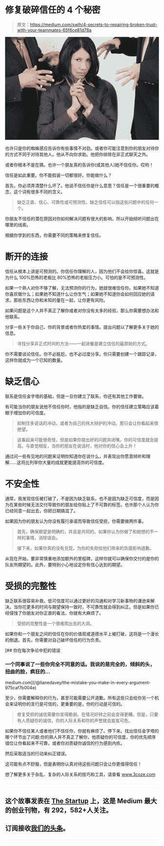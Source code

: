 # 修复破碎信任的 4 个秘密

> 原文：<https://medium.com/swlh/4-secrets-to-repairing-broken-trust-with-your-teammates-65f6ce81d78a>

![](img/8d6a868a0adb6d84164ff585fb28f6db.png)

也许只是你的蜘蛛感应告诉你有些事情不对劲。或者你可能注意到你的朋友对待你的方式不同于对待其他人。他从不向你求助。他把你排除在非正式聊天之外。

或者你根本不是在猜。也许一个朋友真的告诉你(或其他人)她不信任你。哎哟！

信任是如此重要。你不能假装一切都很好。你能做什么？

首先，你必须弄清楚什么坏了。他说不信任你是什么意思？信任是一个很重要的概念，这个词有很多不同的含义。

> 缺乏正直、信心、可靠性或可预测性。缺乏信任可以指这些问题中的任何一个。

你朋友不信任的潜在原因对你如何解决问题有很大的影响，所以开始倾听问题出在哪里的线索。

根据你学到的东西，你需要不同的策略来修复信任。

# 断开的连接

信任从根本上讲是可预测的。你信任你理解的人，因为他们不会给你惊喜。这就是为什么 100%恐怖的老板比 80%恐怖的老板压力小。可怕的是不可预测性。

如果一个熟人对你不够了解，无法预测你的行为，她就很难信任你。如果她不知道你喜欢做什么；如果她不知道什么让你生气；如果她不知道你会如何回应她的请求。那些东西让你和未知的量在一起，让你更有风险。

如果问题是这个人并不真正了解你或者对你没有太多的经验，那么你需要想办法和他联系。

分享一些关于你自己、你的背景或者你热爱的事情。提出问题以了解更多关于她的信息。

> 寻找分享非正式时间的方法——一起进餐是建立信任的最原始的方式。

你不需要谈论信任。你不必尴尬，也不必过度分享。你只需要创建一个跟踪记录，这样你就成为一个已知的数量。

# 缺乏信心

联系是信任金字塔的基础，但是一旦你建立了联系，你还有其他工作要做。

有可能当你的朋友说他不信任你时，他指的是缺乏自信。你的信任建立策略应该着眼于增加你的可信度。

> 抑制住多说话的冲动，或者为自己的伟大辩护的冲动。那只会让你看起来很绝望。

> 这看起来可能很奇怪，但是如果你提出好的问题并闭嘴，你的可信度就会提高。与直觉相反，当你的朋友在说话时，他对你的信心会上升！

通过问一些有见地的问题来证明你知道你在说什么，并表现出你愿意倾听和理解……这将比列举你大量的成就更能提高你的可信度。

# 不安全性

通常，我发现信任被打破了，不是因为缺乏联系，也不是因为缺乏可信度，而是因为在某些时候无法交付导致你的朋友给你贴上了不可靠的标签。也许那个人认为你已经同意一起出去，你把日期搞混了。

如果因为你的朋友认为你没有履行承诺而导致信任受损，你需要做两件事。

> 首先，确保期望是明确的，并且是共同的。如果你认为你做了和她想的不一样的事情，消除误会。
> 
> 接下来，如果你真的没有兑现，为你的失败给他们带来的负面影响道歉。

从现在开始，要非常慎重地添加额外的里程碑，这样你就可以确保你交付的是你的队友所期望的。此外，要特别小心地设定你有信心达到的期望。

# 受损的完整性

缺乏联系很容易补救。低可信度可以通过更好的沟通和对学习新事物的谦逊来解决。当你花更多的时间与期望保持一致时，不可靠性就会得到纠正。但是如果你已经侵蚀了你朋友对你正直的看法，你就有大麻烦了。

> 受损的完整性是一个很难爬出去的大洞。

如果你和一个朋友之间的信任在你的价值观或道德水平上被打破，这将是一个漫长的倒退。首先，你需要对自己破坏信任的行为负责。

[](/@lianedavey/the-mistake-you-make-in-every-argument-975caf7b004e) [## 你在每次争论中犯的错误

### 一个同事说了一些你完全不同意的话。我说的是完全的，倾斜的头，扭曲的脸，疯狂的…

medium.com](/@lianedavey/the-mistake-you-make-in-every-argument-975caf7b004e) 

至少，你需要解释你的行为，甚至可能需要公开道歉。所有这些只会给你另一个机会来证明你的言行是可信的，更重要的是，你的行动是可信的。

> 修复受损的诚信需要你变得脆弱。在情况好转之前会变得更糟。但是，只要有人质疑你的诚信，你的人际关系和你的声誉就会岌岌可危。

如果你不信任某人或者他们不信任你，你就有麻烦了。停下来。找出信任金字塔的哪个环节出了问题:你的熟人并不真正了解你，他质疑你的可信度，你的优先顺序错位让你看起来不可靠，或者你对质疑你诚信的行为感到内疚。

然后采取适当的行动来纠正错误。

这可能有点不舒服，但是表明你认真对待这些问题只会让你更值得信任！

想了解更多关于杂乱、复杂的人际关系的技巧和工具，请查看 www.3coze.com

![](img/731acf26f5d44fdc58d99a6388fe935d.png)

## 这个故事发表在 [The Startup](https://medium.com/swlh) 上，这是 Medium 最大的创业刊物，有 292，582+人关注。

## 订阅接收[我们的头条](http://growthsupply.com/the-startup-newsletter/)。

![](img/731acf26f5d44fdc58d99a6388fe935d.png)